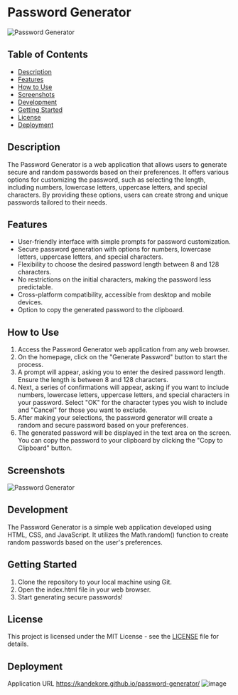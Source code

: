 # Password Generator

![Password Generator](password-generator-screenshot.png)

## Table of Contents

- [Description](#description)
- [Features](#features)
- [How to Use](#how-to-use)
- [Screenshots](#screenshots)
- [Development](#development)
- [Getting Started](#getting-started)
- [License](#license)
- [Deployment](#deployment)

## Description

The Password Generator is a web application that allows users to generate secure and random passwords based on their preferences. It offers various options for customizing the password, such as selecting the length, including numbers, lowercase letters, uppercase letters, and special characters. By providing these options, users can create strong and unique passwords tailored to their needs.

## Features

- User-friendly interface with simple prompts for password customization.
- Secure password generation with options for numbers, lowercase letters, uppercase letters, and special characters.
- Flexibility to choose the desired password length between 8 and 128 characters.
- No restrictions on the initial characters, making the password less predictable.
- Cross-platform compatibility, accessible from desktop and mobile devices.
- Option to copy the generated password to the clipboard.

## How to Use

1. Access the Password Generator web application from any web browser.
2. On the homepage, click on the "Generate Password" button to start the process.
3. A prompt will appear, asking you to enter the desired password length. Ensure the length is between 8 and 128 characters.
4. Next, a series of confirmations will appear, asking if you want to include numbers, lowercase letters, uppercase letters, and special characters in your password. Select "OK" for the character types you wish to include and "Cancel" for those you want to exclude.
5. After making your selections, the password generator will create a random and secure password based on your preferences.
6. The generated password will be displayed in the text area on the screen. You can copy the password to your clipboard by clicking the "Copy to Clipboard" button.

## Screenshots

![Password Generator](password-generator-screenshot.png)

## Development

The Password Generator is a simple web application developed using HTML, CSS, and JavaScript. It utilizes the Math.random() function to create random passwords based on the user's preferences.

## Getting Started

1. Clone the repository to your local machine using Git.
2. Open the index.html file in your web browser.
3. Start generating secure passwords!

## License

This project is licensed under the MIT License - see the [LICENSE](LICENSE) file for details.

## Deployment

Application URL https://kandekore.github.io/password-generator/
![image](https://user-images.githubusercontent.com/41653646/180329517-83e5dc9f-1a4d-45e3-b569-edec36f5c9d2.png)







